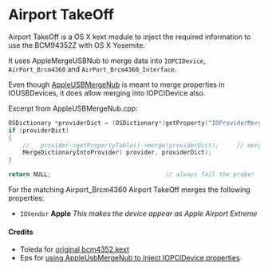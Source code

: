 Airport TakeOff
==============

Airport TakeOff is a OS X kext module to inject the required information to use the BCM94352Z with OS X Yosemite.

It uses AppleMergeUSBNub to merge data into `IOPCIDevice`, `AirPort_Brcm4360` and `AirPort_Brcm4360_Interface`.

Even though [AppleUSBMergeNub](http://www.opensource.apple.com/source/IOUSBFamily/IOUSBFamily-630.4.5/AppleUSBMergeNub/Classes/AppleUSBMergeNub.cpp) is meant to merge properties in IOUSBDevices, it does allow merging into IOPCIDevice also.

Excerpt from AppleUSBMergeNub.cpp:
```cpp
OSDictionary *providerDict = (OSDictionary*)getProperty("IOProviderMergeProperties");
if (providerDict)
{
    //   provider->getPropertyTable()->merge(providerDict);		// merge will verify that this really is a dictionary
    MergeDictionaryIntoProvider( provider, providerDict);
}

return NULL;								// always fail the probe!
```
For the matching Airport_Brcm4360 Airport TakeOff merges the following properties:

 * `IOVendor` **Apple** _This makes the device appear as Apple Airport Extreme_

#### Credits

 * Toleda for [original bcm4352.kext](https://github.com/toleda/wireless_half-mini/tree/master/airport_kext_enabler)
 * Eps for [using AppleUsbMergeNub to inject IOPCIDevice properties](http://www.insanelymac.com/forum/topic/238332-devicemergenub-for-dsm-style-injection/page-3#entry1599569)


